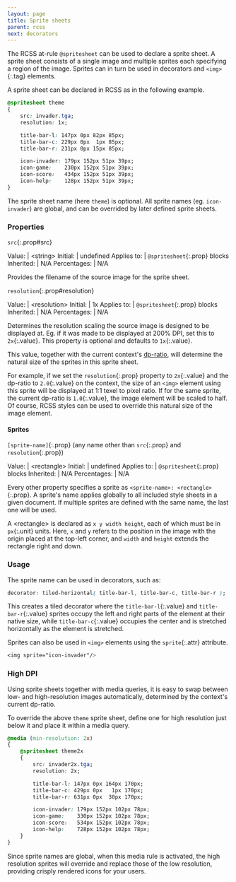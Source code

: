 ```yaml
---
layout: page
title: Sprite sheets
parent: rcss
next: decorators
---
```


The RCSS at-rule `@spritesheet` can be used to declare a sprite sheet. A sprite sheet consists of a single image and multiple sprites each specifying a region of the image. Sprites can in turn be used in decorators and `<img>`{:.tag} elements.

A sprite sheet can be declared in RCSS as in the following example.

```css
@spritesheet theme
{
	src: invader.tga;
	resolution: 1x;

	title-bar-l: 147px 0px 82px 85px;
	title-bar-c: 229px 0px  1px 85px;
	title-bar-r: 231px 0px 15px 85px;

	icon-invader: 179px 152px 51px 39px;
	icon-game:    230px 152px 51px 39px;
	icon-score:   434px 152px 51px 39px;
	icon-help:    128px 152px 51px 39px;
}
```

The sprite sheet name (here `theme`) is optional. All sprite names (eg. `icon-invader`) are global, and can be overrided by later defined sprite sheets.

### Properties


`src`{:.prop#src}

Value: | \<string\>
Initial: | undefined
Applies to: | `@spritesheet`{:.prop} blocks
Inherited: | N/A
Percentages: | N/A

Provides the filename of the source image for the sprite sheet.


`resolution`{:.prop#resolution}

Value: | \<resolution\>
Initial: | 1x
Applies to: | `@spritesheet`{:.prop} blocks
Inherited: | N/A
Percentages: | N/A

Determines the resolution scaling the source image is designed to be displayed at. Eg. if it was made to be displayed at 200% DPI, set this to `2x`{:.value}. This property is optional and defaults to `1x`{:.value}.

This value, together with the current context's [dp-ratio](syntax.html#dp-unit), will determine the natural size of the sprites in this sprite sheet.

For example, if we set the `resolution`{:.prop} property to `2x`{:.value} and the dp-ratio to `2.0`{:.value} on the context, the size of an `<img>` element using this sprite will be displayed at 1:1 texel to pixel ratio. If for the same sprite, the current dp-ratio is `1.0`{:.value}, the image element will be scaled to half. Of course, RCSS styles can be used to override this natural size of the image element.

#### Sprites

`[sprite-name]`{:.prop}
(any name other than `src`{:.prop} and `resolution`{:.prop})

Value: | \<rectangle\>
Initial: | undefined
Applies to: | `@spritesheet`{:.prop} blocks
Inherited: | N/A
Percentages: | N/A

Every other property specifies a sprite as `<sprite-name>: <rectangle>`{:.prop}. A sprite's name applies globally to all included style sheets in a given document. If multiple sprites are defined with the same name, the last one will be used.

A \<rectangle\> is declared as `x y width height`, each of which must be in `px`{:.unit} units. Here, `x` and `y` refers to the position in the image with the origin placed at the top-left corner, and `width` and `height` extends the rectangle right and down.


### Usage

The sprite name can be used in decorators, such as:
```css
decorator: tiled-horizontal( title-bar-l, title-bar-c, title-bar-r );
```
This creates a tiled decorator where the `title-bar-l`{:.value} and `title-bar-r`{:.value} sprites occupy the left and right parts of the element at their native size, while `title-bar-c`{:.value} occupies the center and is stretched horizontally as the element is stretched.

Sprites can also be used in `<img>` elements using the `sprite`{:.attr} attribute.

```css
<img sprite="icon-invader"/>
```

### High DPI

Using sprite sheets together with media queries, it is easy to swap between low- and high-resolution images automatically, determined by the context's current dp-ratio.

To override the above `theme` sprite sheet, define one for high resolution just below it and place it within a media query.

```css
@media (min-resolution: 2x)
{
	@spritesheet theme2x
	{
		src: invader2x.tga;
		resolution: 2x;

		title-bar-l: 147px 0px 164px 170px;
		title-bar-c: 429px 0px   1px 170px;
		title-bar-r: 631px 0px  30px 170px;

		icon-invader: 179px 152px 102px 78px;
		icon-game:    330px 152px 102px 78px;
		icon-score:   534px 152px 102px 78px;
		icon-help:    728px 152px 102px 78px;
	}
}
```

Since sprite names are global, when this media rule is activated, the high resolution sprites will override and replace those of the low resolution, providing crisply rendered icons for your users.
